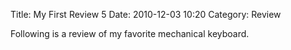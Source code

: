 Title: My First Review 5
Date: 2010-12-03 10:20
Category: Review

Following is a review of my favorite mechanical keyboard.
